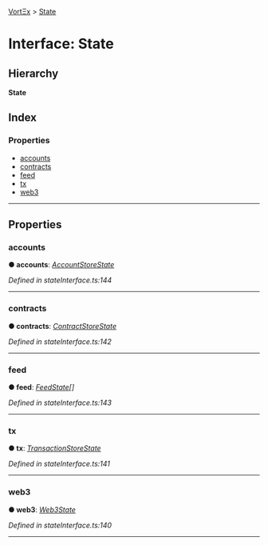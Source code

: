 [VortΞx](../README.md) > [State](../interfaces/state.md)

# Interface: State

## Hierarchy

**State**

## Index

### Properties

* [accounts](state.md#accounts)
* [contracts](state.md#contracts)
* [feed](state.md#feed)
* [tx](state.md#tx)
* [web3](state.md#web3)

---

## Properties

<a id="accounts"></a>

###  accounts

**● accounts**: *[AccountStoreState](accountstorestate.md)*

*Defined in stateInterface.ts:144*

___
<a id="contracts"></a>

###  contracts

**● contracts**: *[ContractStoreState](contractstorestate.md)*

*Defined in stateInterface.ts:142*

___
<a id="feed"></a>

###  feed

**● feed**: *[FeedState](../#feedstate)[]*

*Defined in stateInterface.ts:143*

___
<a id="tx"></a>

###  tx

**● tx**: *[TransactionStoreState](transactionstorestate.md)*

*Defined in stateInterface.ts:141*

___
<a id="web3"></a>

###  web3

**● web3**: *[Web3State](../#web3state)*

*Defined in stateInterface.ts:140*

___

